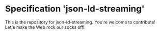 
# Specification 'json-ld-streaming'

This is the repository for json-ld-streaming. You're welcome to contribute! Let's make the Web rock our socks
off!
